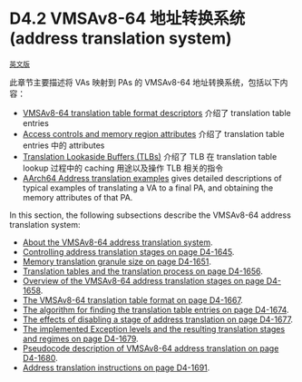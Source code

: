 # D4.2 VMSAv8-64 地址转换系统 (address translation system)

[`英文版`](../../zh/chapter_d4/d42_the_vmsav8-64_address_translation_system.html)

此章节主要描述将 VAs 映射到 PAs 的 VMSAv8-64 地址转换系统，包括以下内容：

 * [VMSAv8-64 translation table format descriptors](#) 介绍了 translation table entries
 * [Access controls and memory region attributes](#) 介绍了 translation table entries 中的 attributes
 * [Translation Lookaside Buffers (TLBs)](#) 介绍了 TLB 在 translation table lookup 过程中的 caching 用途以及操作 TLB 相关的指令
 * [AArch64 Address translation examples](#) gives detailed descriptions of typical examples of translating a VA to a final PA, and obtaining the memory attributes of that PA.

In this section, the following subsections describe the VMSAv8-64 address translation system:
 * [About the VMSAv8-64 address translation system](#).
 * [Controlling address translation stages on page D4-1645](#).
 * [Memory translation granule size on page D4-1651](#).
 * [Translation tables and the translation process on page D4-1656](#).
 * [Overview of the VMSAv8-64 address translation stages on page D4-1658](#).
 * [The VMSAv8-64 translation table format on page D4-1667](#).
 * [The algorithm for finding the translation table entries on page D4-1674](#).
 * [The effects of disabling a stage of address translation on page D4-1677](#).
 * [The implemented Exception levels and the resulting translation stages and regimes on page D4-1679](#).
 * [Pseudocode description of VMSAv8-64 address translation on page D4-1680](#).
 * [Address translation instructions on page D4-1691](#).
